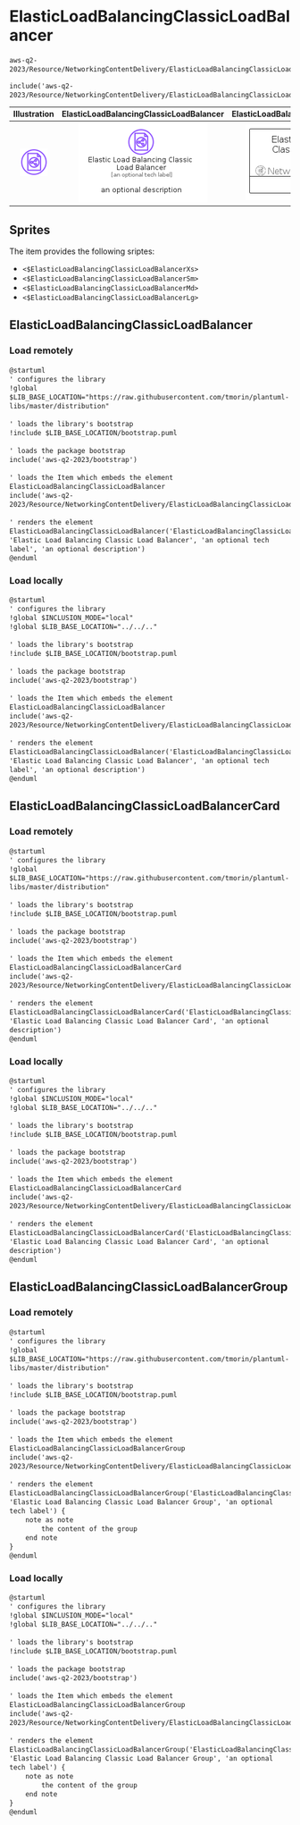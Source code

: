 # ElasticLoadBalancingClassicLoadBalancer


```text
aws-q2-2023/Resource/NetworkingContentDelivery/ElasticLoadBalancingClassicLoadBalancer
```

```text
include('aws-q2-2023/Resource/NetworkingContentDelivery/ElasticLoadBalancingClassicLoadBalancer')
```



| Illustration | ElasticLoadBalancingClassicLoadBalancer | ElasticLoadBalancingClassicLoadBalancerCard | ElasticLoadBalancingClassicLoadBalancerGroup |
| :---: | :---: | :---: | :---: |
| ![illustration for Illustration](../../../aws-q2-2023/Resource/NetworkingContentDelivery/ElasticLoadBalancingClassicLoadBalancer.png) | ![illustration for ElasticLoadBalancingClassicLoadBalancer](../../../aws-q2-2023/Resource/NetworkingContentDelivery/ElasticLoadBalancingClassicLoadBalancer.Local.png) | ![illustration for ElasticLoadBalancingClassicLoadBalancerCard](../../../aws-q2-2023/Resource/NetworkingContentDelivery/ElasticLoadBalancingClassicLoadBalancerCard.Local.png) | ![illustration for ElasticLoadBalancingClassicLoadBalancerGroup](../../../aws-q2-2023/Resource/NetworkingContentDelivery/ElasticLoadBalancingClassicLoadBalancerGroup.Local.png) |



## Sprites
The item provides the following sriptes:

- `<$ElasticLoadBalancingClassicLoadBalancerXs>`
- `<$ElasticLoadBalancingClassicLoadBalancerSm>`
- `<$ElasticLoadBalancingClassicLoadBalancerMd>`
- `<$ElasticLoadBalancingClassicLoadBalancerLg>`





## ElasticLoadBalancingClassicLoadBalancer

### Load remotely
```plantuml
@startuml
' configures the library
!global $LIB_BASE_LOCATION="https://raw.githubusercontent.com/tmorin/plantuml-libs/master/distribution"

' loads the library's bootstrap
!include $LIB_BASE_LOCATION/bootstrap.puml

' loads the package bootstrap
include('aws-q2-2023/bootstrap')

' loads the Item which embeds the element ElasticLoadBalancingClassicLoadBalancer
include('aws-q2-2023/Resource/NetworkingContentDelivery/ElasticLoadBalancingClassicLoadBalancer')

' renders the element
ElasticLoadBalancingClassicLoadBalancer('ElasticLoadBalancingClassicLoadBalancer', 'Elastic Load Balancing Classic Load Balancer', 'an optional tech label', 'an optional description')
@enduml
```

### Load locally
```plantuml
@startuml
' configures the library
!global $INCLUSION_MODE="local"
!global $LIB_BASE_LOCATION="../../.."

' loads the library's bootstrap
!include $LIB_BASE_LOCATION/bootstrap.puml

' loads the package bootstrap
include('aws-q2-2023/bootstrap')

' loads the Item which embeds the element ElasticLoadBalancingClassicLoadBalancer
include('aws-q2-2023/Resource/NetworkingContentDelivery/ElasticLoadBalancingClassicLoadBalancer')

' renders the element
ElasticLoadBalancingClassicLoadBalancer('ElasticLoadBalancingClassicLoadBalancer', 'Elastic Load Balancing Classic Load Balancer', 'an optional tech label', 'an optional description')
@enduml
```

## ElasticLoadBalancingClassicLoadBalancerCard

### Load remotely
```plantuml
@startuml
' configures the library
!global $LIB_BASE_LOCATION="https://raw.githubusercontent.com/tmorin/plantuml-libs/master/distribution"

' loads the library's bootstrap
!include $LIB_BASE_LOCATION/bootstrap.puml

' loads the package bootstrap
include('aws-q2-2023/bootstrap')

' loads the Item which embeds the element ElasticLoadBalancingClassicLoadBalancerCard
include('aws-q2-2023/Resource/NetworkingContentDelivery/ElasticLoadBalancingClassicLoadBalancer')

' renders the element
ElasticLoadBalancingClassicLoadBalancerCard('ElasticLoadBalancingClassicLoadBalancerCard', 'Elastic Load Balancing Classic Load Balancer Card', 'an optional description')
@enduml
```

### Load locally
```plantuml
@startuml
' configures the library
!global $INCLUSION_MODE="local"
!global $LIB_BASE_LOCATION="../../.."

' loads the library's bootstrap
!include $LIB_BASE_LOCATION/bootstrap.puml

' loads the package bootstrap
include('aws-q2-2023/bootstrap')

' loads the Item which embeds the element ElasticLoadBalancingClassicLoadBalancerCard
include('aws-q2-2023/Resource/NetworkingContentDelivery/ElasticLoadBalancingClassicLoadBalancer')

' renders the element
ElasticLoadBalancingClassicLoadBalancerCard('ElasticLoadBalancingClassicLoadBalancerCard', 'Elastic Load Balancing Classic Load Balancer Card', 'an optional description')
@enduml
```

## ElasticLoadBalancingClassicLoadBalancerGroup

### Load remotely
```plantuml
@startuml
' configures the library
!global $LIB_BASE_LOCATION="https://raw.githubusercontent.com/tmorin/plantuml-libs/master/distribution"

' loads the library's bootstrap
!include $LIB_BASE_LOCATION/bootstrap.puml

' loads the package bootstrap
include('aws-q2-2023/bootstrap')

' loads the Item which embeds the element ElasticLoadBalancingClassicLoadBalancerGroup
include('aws-q2-2023/Resource/NetworkingContentDelivery/ElasticLoadBalancingClassicLoadBalancer')

' renders the element
ElasticLoadBalancingClassicLoadBalancerGroup('ElasticLoadBalancingClassicLoadBalancerGroup', 'Elastic Load Balancing Classic Load Balancer Group', 'an optional tech label') {
    note as note
        the content of the group
    end note
}
@enduml
```

### Load locally
```plantuml
@startuml
' configures the library
!global $INCLUSION_MODE="local"
!global $LIB_BASE_LOCATION="../../.."

' loads the library's bootstrap
!include $LIB_BASE_LOCATION/bootstrap.puml

' loads the package bootstrap
include('aws-q2-2023/bootstrap')

' loads the Item which embeds the element ElasticLoadBalancingClassicLoadBalancerGroup
include('aws-q2-2023/Resource/NetworkingContentDelivery/ElasticLoadBalancingClassicLoadBalancer')

' renders the element
ElasticLoadBalancingClassicLoadBalancerGroup('ElasticLoadBalancingClassicLoadBalancerGroup', 'Elastic Load Balancing Classic Load Balancer Group', 'an optional tech label') {
    note as note
        the content of the group
    end note
}
@enduml
```

